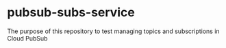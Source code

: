 # pubsub-subs-service
The purpose of this repository to test managing topics and subscriptions in Cloud PubSub
